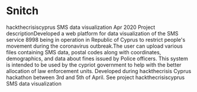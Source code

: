 # Snitch
hackthecrisiscyprus SMS data visualization Apr 2020  Project descriptionDeveloped a web platform for data visualization of the SMS service 8998 being in operation in Republic of Cyprus to restrict people's movement during the coronavirus outbreak.The user can upload various files containing SMS data, postal codes along with coordinates, demographics, and data about fines issued by Police officers. This system is intended to be used by the cypriot government to help with the better allocation of law enforcement units. Developed during hackthecrisis Cyprus hackathon between 3rd and 5th of April.  See project hackthecrisiscyprus SMS data visualization
